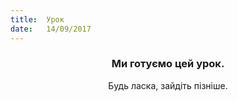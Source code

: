 ```yaml
---
title:  Урок
date:   14/09/2017
---
```


### <center>Ми готуємо цей урок.</center>
<center>Будь ласка, зайдіть пізніше.</center>